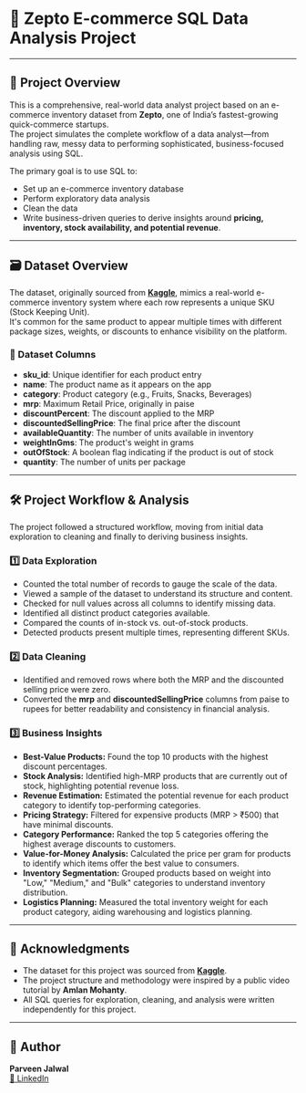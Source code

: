 # 🛒 Zepto E-commerce SQL Data Analysis Project

---

## 📖 Project Overview
This is a comprehensive, real-world data analyst project based on an e-commerce inventory dataset from **Zepto**, one of India’s fastest-growing quick-commerce startups.  
The project simulates the complete workflow of a data analyst—from handling raw, messy data to performing sophisticated, business-focused analysis using SQL.

The primary goal is to use SQL to:
- Set up an e-commerce inventory database
- Perform exploratory data analysis
- Clean the data
- Write business-driven queries to derive insights around **pricing, inventory, stock availability, and potential revenue**.

---

## 🗃️ Dataset Overview
The dataset, originally sourced from **[Kaggle](https://www.kaggle.com/)**, mimics a real-world e-commerce inventory system where each row represents a unique SKU (Stock Keeping Unit).  
It's common for the same product to appear multiple times with different package sizes, weights, or discounts to enhance visibility on the platform.

### 📑 Dataset Columns
- **sku_id**: Unique identifier for each product entry  
- **name**: The product name as it appears on the app  
- **category**: Product category (e.g., Fruits, Snacks, Beverages)  
- **mrp**: Maximum Retail Price, originally in paise  
- **discountPercent**: The discount applied to the MRP  
- **discountedSellingPrice**: The final price after the discount  
- **availableQuantity**: The number of units available in inventory  
- **weightInGms**: The product's weight in grams  
- **outOfStock**: A boolean flag indicating if the product is out of stock  
- **quantity**: The number of units per package  

---

## 🛠️ Project Workflow & Analysis
The project followed a structured workflow, moving from initial data exploration to cleaning and finally to deriving business insights.

### 1️⃣ Data Exploration
- Counted the total number of records to gauge the scale of the data.  
- Viewed a sample of the dataset to understand its structure and content.  
- Checked for null values across all columns to identify missing data.  
- Identified all distinct product categories available.  
- Compared the counts of in-stock vs. out-of-stock products.  
- Detected products present multiple times, representing different SKUs.

### 2️⃣ Data Cleaning
- Identified and removed rows where both the MRP and the discounted selling price were zero.  
- Converted the **mrp** and **discountedSellingPrice** columns from paise to rupees for better readability and consistency in financial analysis.

### 3️⃣ Business Insights
- **Best-Value Products:** Found the top 10 products with the highest discount percentages.  
- **Stock Analysis:** Identified high-MRP products that are currently out of stock, highlighting potential revenue loss.  
- **Revenue Estimation:** Estimated the potential revenue for each product category to identify top-performing categories.  
- **Pricing Strategy:** Filtered for expensive products (MRP > ₹500) that have minimal discounts.  
- **Category Performance:** Ranked the top 5 categories offering the highest average discounts to customers.  
- **Value-for-Money Analysis:** Calculated the price per gram for products to identify which items offer the best value to consumers.  
- **Inventory Segmentation:** Grouped products based on weight into "Low," "Medium," and "Bulk" categories to understand inventory distribution.  
- **Logistics Planning:** Measured the total inventory weight for each product category, aiding warehousing and logistics planning.

---

## 🙏 Acknowledgments
- The dataset for this project was sourced from **[Kaggle](https://www.kaggle.com/)**.  
- The project structure and methodology were inspired by a public video tutorial by **Amlan Mohanty**.  
- All SQL queries for exploration, cleaning, and analysis were written independently for this project.

---

## 👤 Author
**Parveen Jalwal**  
[🔗 LinkedIn](https://www.linkedin.com/in/parveen-jalwal-201a2a302)
